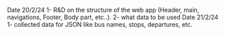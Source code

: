 Date 20/2/24
    1- R&D on the structure of the web app (Header, main, navigations, Footer, Body part, etc..).
    2- what data to be used 
Date 21/2/24
    1- collected data for JSON like bus names, stops, departures, etc.

